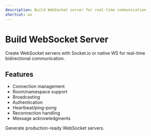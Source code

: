 ```yaml
---
description: Build WebSocket server for real-time communication
shortcut: ws
---
```


# Build WebSocket Server

Create WebSocket servers with Socket.io or native WS for real-time bidirectional communication.

## Features

- Connection management
- Room/namespace support
- Broadcasting
- Authentication
- Heartbeat/ping-pong
- Reconnection handling
- Message acknowledgments

Generate production-ready WebSocket servers.
